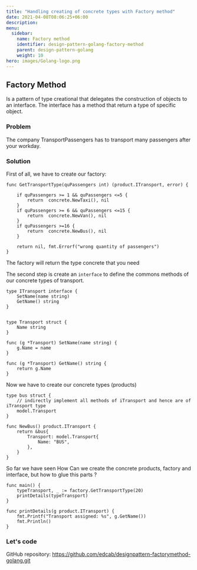 ```yaml
---
title: "Handling creating of concrete types with Factory method"
date: 2021-04-08T08:06:25+06:00
description: 
menu:
  sidebar:
    name: Factory method
    identifier: design-pattern-golang-factory-method
    parent: design-pattern-golang
    weight: 10
hero: images/Golang-logo.png
---
```


## Factory Method

Is a pattern of type creational that delegates the construction of objects to an interface. The interface has a method that return a type of specific object.

### Problem
The company TransportPassengers has to transport many passengers after your workday.  

### Solution 
First of all, we have to create our factory:

    func GetTransportType(quPassengers int) (product.ITransport, error) {

        if quPassengers >= 1 && quPassengers <=5 {
            return  concrete.NewTaxi(), nil
        }
        if quPassengers >= 6 && quPassengers <=15 {
            return  concrete.NewVan(), nil
        }
        if quPassengers >=16 {
            return  concrete.NewBus(), nil
        }

        return nil, fmt.Errorf("wrong quantity of passengers")
    }

The factory will return the type concrete that you need 

The second step is create an `interface` to define the commons methods of our concrete types of transport.

    type ITransport interface {
        SetName(name string)
        GetName() string
    }


    type Transport struct {
        Name string
    }

    func (g *Transport) SetName(name string) {
        g.Name = name
    }

    func (g *Transport) GetName() string {
        return g.Name
    }

Now we have to create our concrete types (products)

    type bus struct {
        // indirectly implement all methods of iTransport and hence are of iTransport type
        model.Transport 
    }

    func NewBus() product.ITransport {
        return &bus{
            Transport: model.Transport{
                Name: "BUS",
            },
        }
    }

So far we have seen How Can we create the concrete products, factory and interface, but how to glue this parts ?

    func main() {
        typeTransport, _ := factory.GetTransportType(20)
        printDetails(typeTransport)
    }

    func printDetails(g product.ITransport) {
        fmt.Printf("Transport assigned: %s", g.GetName())
        fmt.Println()
    }

### Let's code
GitHub repository: https://github.com/edcab/designpattern-factorymethod-golang.git